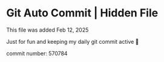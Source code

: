 # Git Auto Commit | Hidden File

This file was added Feb 12, 2025

Just for fun and keeping my daily git commit active 🤪

commit number: 570784
